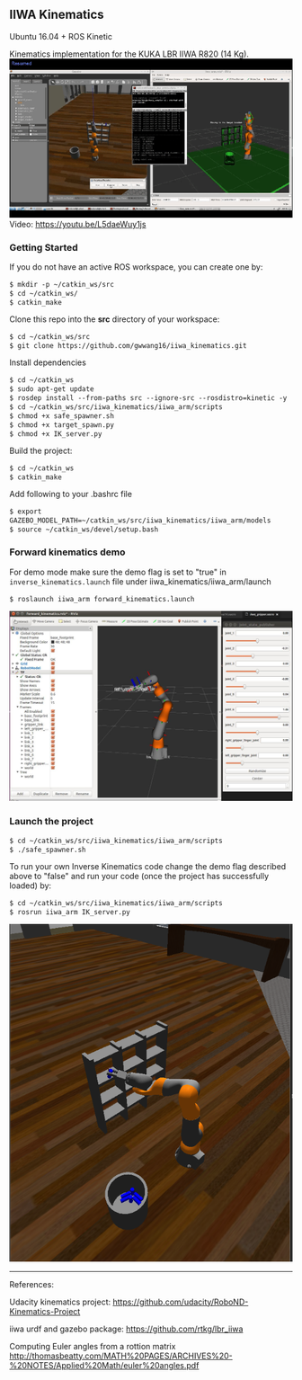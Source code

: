 ## IIWA Kinematics

Ubuntu 16.04 + ROS Kinetic

Kinematics implementation for the KUKA LBR IIWA R820 (14 Kg).
![alt text][gif]
Video: https://youtu.be/L5daeWuy1js

[//]: # "Image References"
[gif]: ./imgs/pick&amp;place.gif
[fk]: ./imgs/forward_kinematics.jpg
[results]:./imgs/IK_results.jpg


### Getting Started

If you do not have an active ROS workspace, you can create one by:

```
$ mkdir -p ~/catkin_ws/src
$ cd ~/catkin_ws/
$ catkin_make
```

Clone this repo into the **src** directory of your workspace:

```
$ cd ~/catkin_ws/src
$ git clone https://github.com/gwwang16/iiwa_kinematics.git
```

Install dependencies

```
$ cd ~/catkin_ws
$ sudo apt-get update
$ rosdep install --from-paths src --ignore-src --rosdistro=kinetic -y
$ cd ~/catkin_ws/src/iiwa_kinematics/iiwa_arm/scripts
$ chmod +x safe_spawner.sh
$ chmod +x target_spawn.py
$ chmod +x IK_server.py
```

Build the project:

```
$ cd ~/catkin_ws
$ catkin_make
```
Add following to your .bashrc file
```
$ export GAZEBO_MODEL_PATH=~/catkin_ws/src/iiwa_kinematics/iiwa_arm/models
$ source ~/catkin_ws/devel/setup.bash
```


### Forward kinematics demo

For demo mode make sure the demo flag is set to "true" in `inverse_kinematics.launch` file under iiwa_kinematics/iiwa_arm/launch

```
$ roslaunch iiwa_arm forward_kinematics.launch
```
![alt text][fk]


### Launch the project

```
$ cd ~/catkin_ws/src/iiwa_kinematics/iiwa_arm/scripts
$ ./safe_spawner.sh
```

To run your own Inverse Kinematics code change the demo flag described above to "false" and run your code (once the project has successfully loaded) by:

```
$ cd ~/catkin_ws/src/iiwa_kinematics/iiwa_arm/scripts
$ rosrun iiwa_arm IK_server.py
```
![alt text][results]

---
References:

Udacity kinematics project:
https://github.com/udacity/RoboND-Kinematics-Project

iiwa urdf and gazebo package:
https://github.com/rtkg/lbr_iiwa

Computing Euler angles from a rottion matrix
http://thomasbeatty.com/MATH%20PAGES/ARCHIVES%20-%20NOTES/Applied%20Math/euler%20angles.pdf


